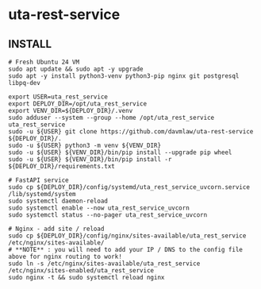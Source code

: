 # uta-rest-service


## INSTALL

    # Fresh Ubuntu 24 VM
    sudo apt update && sudo apt -y upgrade
    sudo apt -y install python3-venv python3-pip nginx git postgresql libpq-dev

    export USER=uta_rest_service
    export DEPLOY_DIR=/opt/uta_rest_service
    export VENV_DIR=${DEPLOY_DIR}/.venv
    sudo adduser --system --group --home /opt/uta_rest_service uta_rest_service
    sudo -u ${USER} git clone https://github.com/davmlaw/uta-rest-service ${DEPLOY_DIR}/.
    sudo -u ${USER} python3 -m venv ${VENV_DIR}
    sudo -u ${USER} ${VENV_DIR}/bin/pip install --upgrade pip wheel
    sudo -u ${USER} ${VENV_DIR}/bin/pip install -r ${DEPLOY_DIR}/requirements.txt

    # FastAPI service
    sudo cp ${DEPLOY_DIR}/config/systemd/uta_rest_service_uvcorn.service /lib/systemd/system
    sudo systemctl daemon-reload
    sudo systemctl enable --now uta_rest_service_uvcorn
    sudo systemctl status --no-pager uta_rest_service_uvcorn

    # Nginx - add site / reload
    sudo cp ${DEPLOY_DIR}/config/nginx/sites-available/uta_rest_service /etc/nginx/sites-available/
    # **NOTE** : you will need to add your IP / DNS to the config file above for nginx routing to work!
    sudo ln -s /etc/nginx/sites-available/uta_rest_service /etc/nginx/sites-enabled/uta_rest_service
    sudo nginx -t && sudo systemctl reload nginx

